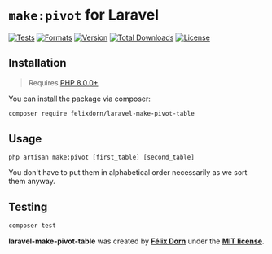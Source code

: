 # `make:pivot` for Laravel                 

[![Tests](https://github.com/felixdorn/laravel-make-pivot-table/actions/workflows/tests.yml/badge.svg?branch=master)](https://github.com/felixdorn/laravel-make-pivot-table/actions/workflows/tests.yml)
[![Formats](https://github.com/felixdorn/laravel-make-pivot-table/actions/workflows/formats.yml/badge.svg?branch=master)](https://github.com/felixdorn/laravel-make-pivot-table/actions/workflows/formats.yml)
[![Version](https://poser.pugx.org/felixdorn/laravel-make-pivot-table/version)](//packagist.org/packages/felixdorn/laravel-make-pivot-table)
[![Total Downloads](https://poser.pugx.org/felixdorn/laravel-make-pivot-table/downloads)](//packagist.org/packages/felixdorn/laravel-make-pivot-table)
[![License](https://poser.pugx.org/felixdorn/laravel-make-pivot-table/license)](//packagist.org/packages/felixdorn/laravel-make-pivot-table)

## Installation

> Requires [PHP 8.0.0+](https://php.net/releases)

You can install the package via composer:

```bash
composer require felixdorn/laravel-make-pivot-table
```

## Usage
```
php artisan make:pivot [first_table] [second_table]
```

You don't have to put them in alphabetical order necessarily as we sort them anyway.


## Testing
```bash
composer test
```

**laravel-make-pivot-table** was created by **[Félix Dorn](https://twitter.com/afelixdorn)** under the **[MIT license](https://opensource.org/licenses/MIT)**.
